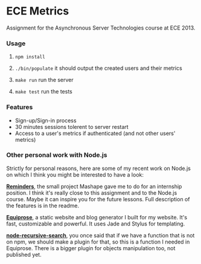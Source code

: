 # ECE Metrics

Assignment for the Asynchronous Server Technologies course at ECE 2013.

### Usage

1. `npm install`

2. `./bin/populate` it should output the created users and their metrics

3. `make run` run the server

4. `make test` run the tests

### Features

- Sign-up/Sign-in process
- 30 minutes sessions tolerent to server restart
- Access to a user's metrics if authenticated (and not other users' metrics)

### Other personal work with Node.js

Strictly for personal reasons, here are some of my recent work on Node.js on which I think you might be interested to have a look:

**[Reminders](https://github.com/thibaultCha/Reminders)**, the small project Mashape gave me to do for an internship position. I think it's really close to this assignment and to the Node.js course. Maybe it can inspire you for the future lessons. Full description of the features is in the readme.

**[Equiprose](http://www.equiprose.org/)**, a static website and blog generator I built for my website. It's fast, customizable and powerful. It uses Jade and Stylus for templating.

**[node-recursive-search](https://github.com/thibaultCha/node-recursive-search)**, you once said that if we have a function that is not on npm, we should make a plugin for that, so this is a function I needed in Equiprose. There is a bigger plugin for objects manipulation too, not published yet.
